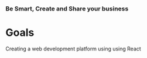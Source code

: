 ### Be Smart, Create and Share your business

# Goals

Creating a web development platform using using React